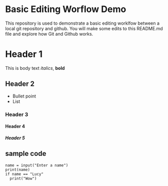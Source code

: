 # Basic Editing Worflow Demo
This repository is used to demonstrate a basic editing worklfow between a local git repository and github.  You will make some edits to this README.md file and explore how Git and Github works.

# Header 1
This is body text 
*italics*, **bold**
## Header 2
* Bullet point
* List
### Header 3
#### Header 4
##### Header 5

## sample code
```
name = input("Enter a name")
print(name)
if name == "Lucy"
  print("Wow")
```
